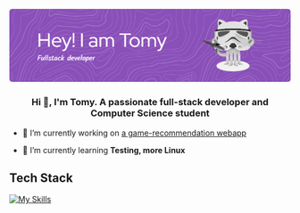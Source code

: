 ![Header](./github-header-image.png)

<h3 align="center">Hi 👋, I'm Tomy. A passionate full-stack developer and Computer Science student</h3>

- 🔭 I’m currently working on [a game-recommendation webapp](https://github.com/iktomy87/What2Play)

- 🌱 I’m currently learning **Testing, more Linux**


## Tech Stack
[![My Skills](https://skillicons.dev/icons?i=js,html,css,react,bootstrap,django,express,nodejs,sqlite,postgres,mongodb,mysql)](https://skillicons.dev)




